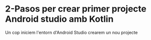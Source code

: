 # 2-Pasos per crear primer projecte Android studio amb Kotlin

Un cop iniciem l'entorn d'Android Studio crearem un nou projecte
